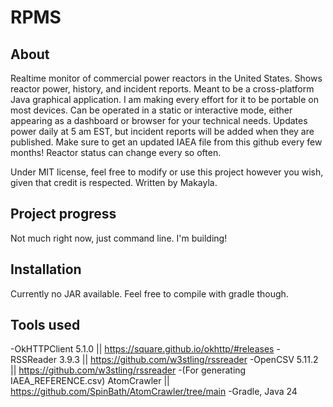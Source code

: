# RPMS
## About
Realtime monitor of commercial power reactors in the United States. Shows reactor power, history, and incident reports.
Meant to be a cross-platform Java graphical application. I am making every effort for it to be portable on most devices.
Can be operated in a static or interactive mode, either appearing as a dashboard or browser for your technical needs.
Updates power daily at 5 am EST, but incident reports will be added when they are published.
Make sure to get an updated IAEA file from this github every few months! Reactor status can change every so often.

Under MIT license, feel free to modify or use this project however you wish, given that credit is respected.
Written by Makayla.

## Project progress
Not much right now, just command line. I'm building!

## Installation
Currently no JAR available. Feel free to compile with gradle though.

## Tools used
-OkHTTPClient 5.1.0 || https://square.github.io/okhttp/#releases
-RSSReader 3.9.3 || https://github.com/w3stling/rssreader
-OpenCSV 5.11.2 || https://github.com/w3stling/rssreader
-(For generating IAEA_REFERENCE.csv) AtomCrawler || https://github.com/SpinBath/AtomCrawler/tree/main
-Gradle, Java 24